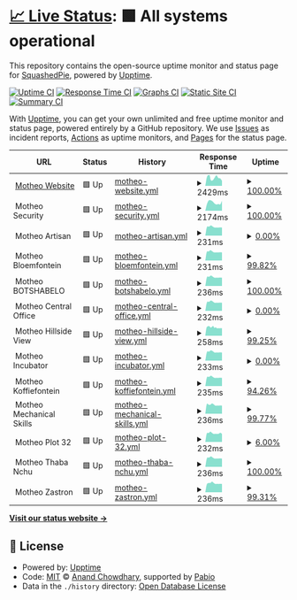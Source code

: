 # [📈 Live Status](https://demo.upptime.js.org): <!--live status--> **🟩 All systems operational**

This repository contains the open-source uptime monitor and status page for [SquashedPie](https://demo.upptime.js.org), powered by [Upptime](https://github.com/upptime/upptime).

[![Uptime CI](https://github.com/s3ase/squashed/workflows/Uptime%20CI/badge.svg)](https://github.com/s3ase/squashed/actions?query=workflow%3A%22Uptime+CI%22)
[![Response Time CI](https://github.com/s3ase/squashed/workflows/Response%20Time%20CI/badge.svg)](https://github.com/s3ase/squashed/actions?query=workflow%3A%22Response+Time+CI%22)
[![Graphs CI](https://github.com/s3ase/squashed/workflows/Graphs%20CI/badge.svg)](https://github.com/s3ase/squashed/actions?query=workflow%3A%22Graphs+CI%22)
[![Static Site CI](https://github.com/s3ase/squashed/workflows/Static%20Site%20CI/badge.svg)](https://github.com/s3ase/squashed/actions?query=workflow%3A%22Static+Site+CI%22)
[![Summary CI](https://github.com/s3ase/squashed/workflows/Summary%20CI/badge.svg)](https://github.com/s3ase/squashed/actions?query=workflow%3A%22Summary+CI%22)

With [Upptime](https://upptime.js.org), you can get your own unlimited and free uptime monitor and status page, powered entirely by a GitHub repository. We use [Issues](https://github.com/s3ase/squashed/issues) as incident reports, [Actions](https://github.com/s3ase/squashed/actions) as uptime monitors, and [Pages](https://demo.upptime.js.org) for the status page.

<!--start: status pages-->
<!-- This summary is generated by Upptime (https://github.com/upptime/upptime) -->
<!-- Do not edit this manually, your changes will be overwritten -->
<!-- prettier-ignore -->
| URL | Status | History | Response Time | Uptime |
| --- | ------ | ------- | ------------- | ------ |
| <img alt="" src="https://icons.duckduckgo.com/ip3/www.motheotvet.edu.za.ico" height="13"> [Motheo Website](https://www.motheotvet.edu.za) | 🟩 Up | [motheo-website.yml](https://github.com/s3ase/squashed/commits/HEAD/history/motheo-website.yml) | <details><summary><img alt="Response time graph" src="./graphs/motheo-website/response-time-week.png" height="20"> 2429ms</summary><br><a href="https://s3ase.github.io/squashed/history/motheo-website"><img alt="Response time 2907" src="https://img.shields.io/endpoint?url=https%3A%2F%2Fraw.githubusercontent.com%2Fs3ase%2Fsquashed%2FHEAD%2Fapi%2Fmotheo-website%2Fresponse-time.json"></a><br><a href="https://s3ase.github.io/squashed/history/motheo-website"><img alt="24-hour response time 1543" src="https://img.shields.io/endpoint?url=https%3A%2F%2Fraw.githubusercontent.com%2Fs3ase%2Fsquashed%2FHEAD%2Fapi%2Fmotheo-website%2Fresponse-time-day.json"></a><br><a href="https://s3ase.github.io/squashed/history/motheo-website"><img alt="7-day response time 2429" src="https://img.shields.io/endpoint?url=https%3A%2F%2Fraw.githubusercontent.com%2Fs3ase%2Fsquashed%2FHEAD%2Fapi%2Fmotheo-website%2Fresponse-time-week.json"></a><br><a href="https://s3ase.github.io/squashed/history/motheo-website"><img alt="30-day response time 2917" src="https://img.shields.io/endpoint?url=https%3A%2F%2Fraw.githubusercontent.com%2Fs3ase%2Fsquashed%2FHEAD%2Fapi%2Fmotheo-website%2Fresponse-time-month.json"></a><br><a href="https://s3ase.github.io/squashed/history/motheo-website"><img alt="1-year response time 2907" src="https://img.shields.io/endpoint?url=https%3A%2F%2Fraw.githubusercontent.com%2Fs3ase%2Fsquashed%2FHEAD%2Fapi%2Fmotheo-website%2Fresponse-time-year.json"></a></details> | <details><summary><a href="https://s3ase.github.io/squashed/history/motheo-website">100.00%</a></summary><a href="https://s3ase.github.io/squashed/history/motheo-website"><img alt="All-time uptime 59.54%" src="https://img.shields.io/endpoint?url=https%3A%2F%2Fraw.githubusercontent.com%2Fs3ase%2Fsquashed%2FHEAD%2Fapi%2Fmotheo-website%2Fuptime.json"></a><br><a href="https://s3ase.github.io/squashed/history/motheo-website"><img alt="24-hour uptime 100.00%" src="https://img.shields.io/endpoint?url=https%3A%2F%2Fraw.githubusercontent.com%2Fs3ase%2Fsquashed%2FHEAD%2Fapi%2Fmotheo-website%2Fuptime-day.json"></a><br><a href="https://s3ase.github.io/squashed/history/motheo-website"><img alt="7-day uptime 100.00%" src="https://img.shields.io/endpoint?url=https%3A%2F%2Fraw.githubusercontent.com%2Fs3ase%2Fsquashed%2FHEAD%2Fapi%2Fmotheo-website%2Fuptime-week.json"></a><br><a href="https://s3ase.github.io/squashed/history/motheo-website"><img alt="30-day uptime 69.24%" src="https://img.shields.io/endpoint?url=https%3A%2F%2Fraw.githubusercontent.com%2Fs3ase%2Fsquashed%2FHEAD%2Fapi%2Fmotheo-website%2Fuptime-month.json"></a><br><a href="https://s3ase.github.io/squashed/history/motheo-website"><img alt="1-year uptime 59.54%" src="https://img.shields.io/endpoint?url=https%3A%2F%2Fraw.githubusercontent.com%2Fs3ase%2Fsquashed%2FHEAD%2Fapi%2Fmotheo-website%2Fuptime-year.json"></a></details>
| <img alt="" src="https://icons.duckduckgo.com/ip3/null.ico" height="13"> Motheo Security | 🟩 Up | [motheo-security.yml](https://github.com/s3ase/squashed/commits/HEAD/history/motheo-security.yml) | <details><summary><img alt="Response time graph" src="./graphs/motheo-security/response-time-week.png" height="20"> 2174ms</summary><br><a href="https://s3ase.github.io/squashed/history/motheo-security"><img alt="Response time 2290" src="https://img.shields.io/endpoint?url=https%3A%2F%2Fraw.githubusercontent.com%2Fs3ase%2Fsquashed%2FHEAD%2Fapi%2Fmotheo-security%2Fresponse-time.json"></a><br><a href="https://s3ase.github.io/squashed/history/motheo-security"><img alt="24-hour response time 2597" src="https://img.shields.io/endpoint?url=https%3A%2F%2Fraw.githubusercontent.com%2Fs3ase%2Fsquashed%2FHEAD%2Fapi%2Fmotheo-security%2Fresponse-time-day.json"></a><br><a href="https://s3ase.github.io/squashed/history/motheo-security"><img alt="7-day response time 2174" src="https://img.shields.io/endpoint?url=https%3A%2F%2Fraw.githubusercontent.com%2Fs3ase%2Fsquashed%2FHEAD%2Fapi%2Fmotheo-security%2Fresponse-time-week.json"></a><br><a href="https://s3ase.github.io/squashed/history/motheo-security"><img alt="30-day response time 2290" src="https://img.shields.io/endpoint?url=https%3A%2F%2Fraw.githubusercontent.com%2Fs3ase%2Fsquashed%2FHEAD%2Fapi%2Fmotheo-security%2Fresponse-time-month.json"></a><br><a href="https://s3ase.github.io/squashed/history/motheo-security"><img alt="1-year response time 2290" src="https://img.shields.io/endpoint?url=https%3A%2F%2Fraw.githubusercontent.com%2Fs3ase%2Fsquashed%2FHEAD%2Fapi%2Fmotheo-security%2Fresponse-time-year.json"></a></details> | <details><summary><a href="https://s3ase.github.io/squashed/history/motheo-security">100.00%</a></summary><a href="https://s3ase.github.io/squashed/history/motheo-security"><img alt="All-time uptime 89.57%" src="https://img.shields.io/endpoint?url=https%3A%2F%2Fraw.githubusercontent.com%2Fs3ase%2Fsquashed%2FHEAD%2Fapi%2Fmotheo-security%2Fuptime.json"></a><br><a href="https://s3ase.github.io/squashed/history/motheo-security"><img alt="24-hour uptime 100.00%" src="https://img.shields.io/endpoint?url=https%3A%2F%2Fraw.githubusercontent.com%2Fs3ase%2Fsquashed%2FHEAD%2Fapi%2Fmotheo-security%2Fuptime-day.json"></a><br><a href="https://s3ase.github.io/squashed/history/motheo-security"><img alt="7-day uptime 100.00%" src="https://img.shields.io/endpoint?url=https%3A%2F%2Fraw.githubusercontent.com%2Fs3ase%2Fsquashed%2FHEAD%2Fapi%2Fmotheo-security%2Fuptime-week.json"></a><br><a href="https://s3ase.github.io/squashed/history/motheo-security"><img alt="30-day uptime 89.57%" src="https://img.shields.io/endpoint?url=https%3A%2F%2Fraw.githubusercontent.com%2Fs3ase%2Fsquashed%2FHEAD%2Fapi%2Fmotheo-security%2Fuptime-month.json"></a><br><a href="https://s3ase.github.io/squashed/history/motheo-security"><img alt="1-year uptime 89.57%" src="https://img.shields.io/endpoint?url=https%3A%2F%2Fraw.githubusercontent.com%2Fs3ase%2Fsquashed%2FHEAD%2Fapi%2Fmotheo-security%2Fuptime-year.json"></a></details>
| <img alt="" src="https://icons.duckduckgo.com/ip3/null.ico" height="13"> Motheo Artisan | 🟩 Up | [motheo-artisan.yml](https://github.com/s3ase/squashed/commits/HEAD/history/motheo-artisan.yml) | <details><summary><img alt="Response time graph" src="./graphs/motheo-artisan/response-time-week.png" height="20"> 231ms</summary><br><a href="https://s3ase.github.io/squashed/history/motheo-artisan"><img alt="Response time 240" src="https://img.shields.io/endpoint?url=https%3A%2F%2Fraw.githubusercontent.com%2Fs3ase%2Fsquashed%2FHEAD%2Fapi%2Fmotheo-artisan%2Fresponse-time.json"></a><br><a href="https://s3ase.github.io/squashed/history/motheo-artisan"><img alt="24-hour response time 216" src="https://img.shields.io/endpoint?url=https%3A%2F%2Fraw.githubusercontent.com%2Fs3ase%2Fsquashed%2FHEAD%2Fapi%2Fmotheo-artisan%2Fresponse-time-day.json"></a><br><a href="https://s3ase.github.io/squashed/history/motheo-artisan"><img alt="7-day response time 231" src="https://img.shields.io/endpoint?url=https%3A%2F%2Fraw.githubusercontent.com%2Fs3ase%2Fsquashed%2FHEAD%2Fapi%2Fmotheo-artisan%2Fresponse-time-week.json"></a><br><a href="https://s3ase.github.io/squashed/history/motheo-artisan"><img alt="30-day response time 240" src="https://img.shields.io/endpoint?url=https%3A%2F%2Fraw.githubusercontent.com%2Fs3ase%2Fsquashed%2FHEAD%2Fapi%2Fmotheo-artisan%2Fresponse-time-month.json"></a><br><a href="https://s3ase.github.io/squashed/history/motheo-artisan"><img alt="1-year response time 240" src="https://img.shields.io/endpoint?url=https%3A%2F%2Fraw.githubusercontent.com%2Fs3ase%2Fsquashed%2FHEAD%2Fapi%2Fmotheo-artisan%2Fresponse-time-year.json"></a></details> | <details><summary><a href="https://s3ase.github.io/squashed/history/motheo-artisan">0.00%</a></summary><a href="https://s3ase.github.io/squashed/history/motheo-artisan"><img alt="All-time uptime 0.00%" src="https://img.shields.io/endpoint?url=https%3A%2F%2Fraw.githubusercontent.com%2Fs3ase%2Fsquashed%2FHEAD%2Fapi%2Fmotheo-artisan%2Fuptime.json"></a><br><a href="https://s3ase.github.io/squashed/history/motheo-artisan"><img alt="24-hour uptime 0.00%" src="https://img.shields.io/endpoint?url=https%3A%2F%2Fraw.githubusercontent.com%2Fs3ase%2Fsquashed%2FHEAD%2Fapi%2Fmotheo-artisan%2Fuptime-day.json"></a><br><a href="https://s3ase.github.io/squashed/history/motheo-artisan"><img alt="7-day uptime 0.00%" src="https://img.shields.io/endpoint?url=https%3A%2F%2Fraw.githubusercontent.com%2Fs3ase%2Fsquashed%2FHEAD%2Fapi%2Fmotheo-artisan%2Fuptime-week.json"></a><br><a href="https://s3ase.github.io/squashed/history/motheo-artisan"><img alt="30-day uptime 1.38%" src="https://img.shields.io/endpoint?url=https%3A%2F%2Fraw.githubusercontent.com%2Fs3ase%2Fsquashed%2FHEAD%2Fapi%2Fmotheo-artisan%2Fuptime-month.json"></a><br><a href="https://s3ase.github.io/squashed/history/motheo-artisan"><img alt="1-year uptime 0.00%" src="https://img.shields.io/endpoint?url=https%3A%2F%2Fraw.githubusercontent.com%2Fs3ase%2Fsquashed%2FHEAD%2Fapi%2Fmotheo-artisan%2Fuptime-year.json"></a></details>
| <img alt="" src="https://icons.duckduckgo.com/ip3/null.ico" height="13"> Motheo Bloemfontein | 🟩 Up | [motheo-bloemfontein.yml](https://github.com/s3ase/squashed/commits/HEAD/history/motheo-bloemfontein.yml) | <details><summary><img alt="Response time graph" src="./graphs/motheo-bloemfontein/response-time-week.png" height="20"> 231ms</summary><br><a href="https://s3ase.github.io/squashed/history/motheo-bloemfontein"><img alt="Response time 243" src="https://img.shields.io/endpoint?url=https%3A%2F%2Fraw.githubusercontent.com%2Fs3ase%2Fsquashed%2FHEAD%2Fapi%2Fmotheo-bloemfontein%2Fresponse-time.json"></a><br><a href="https://s3ase.github.io/squashed/history/motheo-bloemfontein"><img alt="24-hour response time 217" src="https://img.shields.io/endpoint?url=https%3A%2F%2Fraw.githubusercontent.com%2Fs3ase%2Fsquashed%2FHEAD%2Fapi%2Fmotheo-bloemfontein%2Fresponse-time-day.json"></a><br><a href="https://s3ase.github.io/squashed/history/motheo-bloemfontein"><img alt="7-day response time 231" src="https://img.shields.io/endpoint?url=https%3A%2F%2Fraw.githubusercontent.com%2Fs3ase%2Fsquashed%2FHEAD%2Fapi%2Fmotheo-bloemfontein%2Fresponse-time-week.json"></a><br><a href="https://s3ase.github.io/squashed/history/motheo-bloemfontein"><img alt="30-day response time 243" src="https://img.shields.io/endpoint?url=https%3A%2F%2Fraw.githubusercontent.com%2Fs3ase%2Fsquashed%2FHEAD%2Fapi%2Fmotheo-bloemfontein%2Fresponse-time-month.json"></a><br><a href="https://s3ase.github.io/squashed/history/motheo-bloemfontein"><img alt="1-year response time 243" src="https://img.shields.io/endpoint?url=https%3A%2F%2Fraw.githubusercontent.com%2Fs3ase%2Fsquashed%2FHEAD%2Fapi%2Fmotheo-bloemfontein%2Fresponse-time-year.json"></a></details> | <details><summary><a href="https://s3ase.github.io/squashed/history/motheo-bloemfontein">99.82%</a></summary><a href="https://s3ase.github.io/squashed/history/motheo-bloemfontein"><img alt="All-time uptime 59.05%" src="https://img.shields.io/endpoint?url=https%3A%2F%2Fraw.githubusercontent.com%2Fs3ase%2Fsquashed%2FHEAD%2Fapi%2Fmotheo-bloemfontein%2Fuptime.json"></a><br><a href="https://s3ase.github.io/squashed/history/motheo-bloemfontein"><img alt="24-hour uptime 100.00%" src="https://img.shields.io/endpoint?url=https%3A%2F%2Fraw.githubusercontent.com%2Fs3ase%2Fsquashed%2FHEAD%2Fapi%2Fmotheo-bloemfontein%2Fuptime-day.json"></a><br><a href="https://s3ase.github.io/squashed/history/motheo-bloemfontein"><img alt="7-day uptime 99.82%" src="https://img.shields.io/endpoint?url=https%3A%2F%2Fraw.githubusercontent.com%2Fs3ase%2Fsquashed%2FHEAD%2Fapi%2Fmotheo-bloemfontein%2Fuptime-week.json"></a><br><a href="https://s3ase.github.io/squashed/history/motheo-bloemfontein"><img alt="30-day uptime 63.04%" src="https://img.shields.io/endpoint?url=https%3A%2F%2Fraw.githubusercontent.com%2Fs3ase%2Fsquashed%2FHEAD%2Fapi%2Fmotheo-bloemfontein%2Fuptime-month.json"></a><br><a href="https://s3ase.github.io/squashed/history/motheo-bloemfontein"><img alt="1-year uptime 59.05%" src="https://img.shields.io/endpoint?url=https%3A%2F%2Fraw.githubusercontent.com%2Fs3ase%2Fsquashed%2FHEAD%2Fapi%2Fmotheo-bloemfontein%2Fuptime-year.json"></a></details>
| <img alt="" src="https://icons.duckduckgo.com/ip3/null.ico" height="13"> Motheo BOTSHABELO | 🟩 Up | [motheo-botshabelo.yml](https://github.com/s3ase/squashed/commits/HEAD/history/motheo-botshabelo.yml) | <details><summary><img alt="Response time graph" src="./graphs/motheo-botshabelo/response-time-week.png" height="20"> 236ms</summary><br><a href="https://s3ase.github.io/squashed/history/motheo-botshabelo"><img alt="Response time 245" src="https://img.shields.io/endpoint?url=https%3A%2F%2Fraw.githubusercontent.com%2Fs3ase%2Fsquashed%2FHEAD%2Fapi%2Fmotheo-botshabelo%2Fresponse-time.json"></a><br><a href="https://s3ase.github.io/squashed/history/motheo-botshabelo"><img alt="24-hour response time 221" src="https://img.shields.io/endpoint?url=https%3A%2F%2Fraw.githubusercontent.com%2Fs3ase%2Fsquashed%2FHEAD%2Fapi%2Fmotheo-botshabelo%2Fresponse-time-day.json"></a><br><a href="https://s3ase.github.io/squashed/history/motheo-botshabelo"><img alt="7-day response time 236" src="https://img.shields.io/endpoint?url=https%3A%2F%2Fraw.githubusercontent.com%2Fs3ase%2Fsquashed%2FHEAD%2Fapi%2Fmotheo-botshabelo%2Fresponse-time-week.json"></a><br><a href="https://s3ase.github.io/squashed/history/motheo-botshabelo"><img alt="30-day response time 245" src="https://img.shields.io/endpoint?url=https%3A%2F%2Fraw.githubusercontent.com%2Fs3ase%2Fsquashed%2FHEAD%2Fapi%2Fmotheo-botshabelo%2Fresponse-time-month.json"></a><br><a href="https://s3ase.github.io/squashed/history/motheo-botshabelo"><img alt="1-year response time 245" src="https://img.shields.io/endpoint?url=https%3A%2F%2Fraw.githubusercontent.com%2Fs3ase%2Fsquashed%2FHEAD%2Fapi%2Fmotheo-botshabelo%2Fresponse-time-year.json"></a></details> | <details><summary><a href="https://s3ase.github.io/squashed/history/motheo-botshabelo">100.00%</a></summary><a href="https://s3ase.github.io/squashed/history/motheo-botshabelo"><img alt="All-time uptime 50.75%" src="https://img.shields.io/endpoint?url=https%3A%2F%2Fraw.githubusercontent.com%2Fs3ase%2Fsquashed%2FHEAD%2Fapi%2Fmotheo-botshabelo%2Fuptime.json"></a><br><a href="https://s3ase.github.io/squashed/history/motheo-botshabelo"><img alt="24-hour uptime 100.00%" src="https://img.shields.io/endpoint?url=https%3A%2F%2Fraw.githubusercontent.com%2Fs3ase%2Fsquashed%2FHEAD%2Fapi%2Fmotheo-botshabelo%2Fuptime-day.json"></a><br><a href="https://s3ase.github.io/squashed/history/motheo-botshabelo"><img alt="7-day uptime 100.00%" src="https://img.shields.io/endpoint?url=https%3A%2F%2Fraw.githubusercontent.com%2Fs3ase%2Fsquashed%2FHEAD%2Fapi%2Fmotheo-botshabelo%2Fuptime-week.json"></a><br><a href="https://s3ase.github.io/squashed/history/motheo-botshabelo"><img alt="30-day uptime 54.38%" src="https://img.shields.io/endpoint?url=https%3A%2F%2Fraw.githubusercontent.com%2Fs3ase%2Fsquashed%2FHEAD%2Fapi%2Fmotheo-botshabelo%2Fuptime-month.json"></a><br><a href="https://s3ase.github.io/squashed/history/motheo-botshabelo"><img alt="1-year uptime 50.75%" src="https://img.shields.io/endpoint?url=https%3A%2F%2Fraw.githubusercontent.com%2Fs3ase%2Fsquashed%2FHEAD%2Fapi%2Fmotheo-botshabelo%2Fuptime-year.json"></a></details>
| <img alt="" src="https://icons.duckduckgo.com/ip3/null.ico" height="13"> Motheo Central Office | 🟩 Up | [motheo-central-office.yml](https://github.com/s3ase/squashed/commits/HEAD/history/motheo-central-office.yml) | <details><summary><img alt="Response time graph" src="./graphs/motheo-central-office/response-time-week.png" height="20"> 232ms</summary><br><a href="https://s3ase.github.io/squashed/history/motheo-central-office"><img alt="Response time 242" src="https://img.shields.io/endpoint?url=https%3A%2F%2Fraw.githubusercontent.com%2Fs3ase%2Fsquashed%2FHEAD%2Fapi%2Fmotheo-central-office%2Fresponse-time.json"></a><br><a href="https://s3ase.github.io/squashed/history/motheo-central-office"><img alt="24-hour response time 217" src="https://img.shields.io/endpoint?url=https%3A%2F%2Fraw.githubusercontent.com%2Fs3ase%2Fsquashed%2FHEAD%2Fapi%2Fmotheo-central-office%2Fresponse-time-day.json"></a><br><a href="https://s3ase.github.io/squashed/history/motheo-central-office"><img alt="7-day response time 232" src="https://img.shields.io/endpoint?url=https%3A%2F%2Fraw.githubusercontent.com%2Fs3ase%2Fsquashed%2FHEAD%2Fapi%2Fmotheo-central-office%2Fresponse-time-week.json"></a><br><a href="https://s3ase.github.io/squashed/history/motheo-central-office"><img alt="30-day response time 242" src="https://img.shields.io/endpoint?url=https%3A%2F%2Fraw.githubusercontent.com%2Fs3ase%2Fsquashed%2FHEAD%2Fapi%2Fmotheo-central-office%2Fresponse-time-month.json"></a><br><a href="https://s3ase.github.io/squashed/history/motheo-central-office"><img alt="1-year response time 242" src="https://img.shields.io/endpoint?url=https%3A%2F%2Fraw.githubusercontent.com%2Fs3ase%2Fsquashed%2FHEAD%2Fapi%2Fmotheo-central-office%2Fresponse-time-year.json"></a></details> | <details><summary><a href="https://s3ase.github.io/squashed/history/motheo-central-office">0.00%</a></summary><a href="https://s3ase.github.io/squashed/history/motheo-central-office"><img alt="All-time uptime 0.00%" src="https://img.shields.io/endpoint?url=https%3A%2F%2Fraw.githubusercontent.com%2Fs3ase%2Fsquashed%2FHEAD%2Fapi%2Fmotheo-central-office%2Fuptime.json"></a><br><a href="https://s3ase.github.io/squashed/history/motheo-central-office"><img alt="24-hour uptime 0.00%" src="https://img.shields.io/endpoint?url=https%3A%2F%2Fraw.githubusercontent.com%2Fs3ase%2Fsquashed%2FHEAD%2Fapi%2Fmotheo-central-office%2Fuptime-day.json"></a><br><a href="https://s3ase.github.io/squashed/history/motheo-central-office"><img alt="7-day uptime 0.00%" src="https://img.shields.io/endpoint?url=https%3A%2F%2Fraw.githubusercontent.com%2Fs3ase%2Fsquashed%2FHEAD%2Fapi%2Fmotheo-central-office%2Fuptime-week.json"></a><br><a href="https://s3ase.github.io/squashed/history/motheo-central-office"><img alt="30-day uptime 1.38%" src="https://img.shields.io/endpoint?url=https%3A%2F%2Fraw.githubusercontent.com%2Fs3ase%2Fsquashed%2FHEAD%2Fapi%2Fmotheo-central-office%2Fuptime-month.json"></a><br><a href="https://s3ase.github.io/squashed/history/motheo-central-office"><img alt="1-year uptime 0.00%" src="https://img.shields.io/endpoint?url=https%3A%2F%2Fraw.githubusercontent.com%2Fs3ase%2Fsquashed%2FHEAD%2Fapi%2Fmotheo-central-office%2Fuptime-year.json"></a></details>
| <img alt="" src="https://icons.duckduckgo.com/ip3/null.ico" height="13"> Motheo Hillside View | 🟩 Up | [motheo-hillside-view.yml](https://github.com/s3ase/squashed/commits/HEAD/history/motheo-hillside-view.yml) | <details><summary><img alt="Response time graph" src="./graphs/motheo-hillside-view/response-time-week.png" height="20"> 258ms</summary><br><a href="https://s3ase.github.io/squashed/history/motheo-hillside-view"><img alt="Response time 263" src="https://img.shields.io/endpoint?url=https%3A%2F%2Fraw.githubusercontent.com%2Fs3ase%2Fsquashed%2FHEAD%2Fapi%2Fmotheo-hillside-view%2Fresponse-time.json"></a><br><a href="https://s3ase.github.io/squashed/history/motheo-hillside-view"><img alt="24-hour response time 232" src="https://img.shields.io/endpoint?url=https%3A%2F%2Fraw.githubusercontent.com%2Fs3ase%2Fsquashed%2FHEAD%2Fapi%2Fmotheo-hillside-view%2Fresponse-time-day.json"></a><br><a href="https://s3ase.github.io/squashed/history/motheo-hillside-view"><img alt="7-day response time 258" src="https://img.shields.io/endpoint?url=https%3A%2F%2Fraw.githubusercontent.com%2Fs3ase%2Fsquashed%2FHEAD%2Fapi%2Fmotheo-hillside-view%2Fresponse-time-week.json"></a><br><a href="https://s3ase.github.io/squashed/history/motheo-hillside-view"><img alt="30-day response time 263" src="https://img.shields.io/endpoint?url=https%3A%2F%2Fraw.githubusercontent.com%2Fs3ase%2Fsquashed%2FHEAD%2Fapi%2Fmotheo-hillside-view%2Fresponse-time-month.json"></a><br><a href="https://s3ase.github.io/squashed/history/motheo-hillside-view"><img alt="1-year response time 263" src="https://img.shields.io/endpoint?url=https%3A%2F%2Fraw.githubusercontent.com%2Fs3ase%2Fsquashed%2FHEAD%2Fapi%2Fmotheo-hillside-view%2Fresponse-time-year.json"></a></details> | <details><summary><a href="https://s3ase.github.io/squashed/history/motheo-hillside-view">99.25%</a></summary><a href="https://s3ase.github.io/squashed/history/motheo-hillside-view"><img alt="All-time uptime 73.55%" src="https://img.shields.io/endpoint?url=https%3A%2F%2Fraw.githubusercontent.com%2Fs3ase%2Fsquashed%2FHEAD%2Fapi%2Fmotheo-hillside-view%2Fuptime.json"></a><br><a href="https://s3ase.github.io/squashed/history/motheo-hillside-view"><img alt="24-hour uptime 100.00%" src="https://img.shields.io/endpoint?url=https%3A%2F%2Fraw.githubusercontent.com%2Fs3ase%2Fsquashed%2FHEAD%2Fapi%2Fmotheo-hillside-view%2Fuptime-day.json"></a><br><a href="https://s3ase.github.io/squashed/history/motheo-hillside-view"><img alt="7-day uptime 99.25%" src="https://img.shields.io/endpoint?url=https%3A%2F%2Fraw.githubusercontent.com%2Fs3ase%2Fsquashed%2FHEAD%2Fapi%2Fmotheo-hillside-view%2Fuptime-week.json"></a><br><a href="https://s3ase.github.io/squashed/history/motheo-hillside-view"><img alt="30-day uptime 78.19%" src="https://img.shields.io/endpoint?url=https%3A%2F%2Fraw.githubusercontent.com%2Fs3ase%2Fsquashed%2FHEAD%2Fapi%2Fmotheo-hillside-view%2Fuptime-month.json"></a><br><a href="https://s3ase.github.io/squashed/history/motheo-hillside-view"><img alt="1-year uptime 73.55%" src="https://img.shields.io/endpoint?url=https%3A%2F%2Fraw.githubusercontent.com%2Fs3ase%2Fsquashed%2FHEAD%2Fapi%2Fmotheo-hillside-view%2Fuptime-year.json"></a></details>
| <img alt="" src="https://icons.duckduckgo.com/ip3/null.ico" height="13"> Motheo Incubator | 🟩 Up | [motheo-incubator.yml](https://github.com/s3ase/squashed/commits/HEAD/history/motheo-incubator.yml) | <details><summary><img alt="Response time graph" src="./graphs/motheo-incubator/response-time-week.png" height="20"> 233ms</summary><br><a href="https://s3ase.github.io/squashed/history/motheo-incubator"><img alt="Response time 242" src="https://img.shields.io/endpoint?url=https%3A%2F%2Fraw.githubusercontent.com%2Fs3ase%2Fsquashed%2FHEAD%2Fapi%2Fmotheo-incubator%2Fresponse-time.json"></a><br><a href="https://s3ase.github.io/squashed/history/motheo-incubator"><img alt="24-hour response time 216" src="https://img.shields.io/endpoint?url=https%3A%2F%2Fraw.githubusercontent.com%2Fs3ase%2Fsquashed%2FHEAD%2Fapi%2Fmotheo-incubator%2Fresponse-time-day.json"></a><br><a href="https://s3ase.github.io/squashed/history/motheo-incubator"><img alt="7-day response time 233" src="https://img.shields.io/endpoint?url=https%3A%2F%2Fraw.githubusercontent.com%2Fs3ase%2Fsquashed%2FHEAD%2Fapi%2Fmotheo-incubator%2Fresponse-time-week.json"></a><br><a href="https://s3ase.github.io/squashed/history/motheo-incubator"><img alt="30-day response time 242" src="https://img.shields.io/endpoint?url=https%3A%2F%2Fraw.githubusercontent.com%2Fs3ase%2Fsquashed%2FHEAD%2Fapi%2Fmotheo-incubator%2Fresponse-time-month.json"></a><br><a href="https://s3ase.github.io/squashed/history/motheo-incubator"><img alt="1-year response time 242" src="https://img.shields.io/endpoint?url=https%3A%2F%2Fraw.githubusercontent.com%2Fs3ase%2Fsquashed%2FHEAD%2Fapi%2Fmotheo-incubator%2Fresponse-time-year.json"></a></details> | <details><summary><a href="https://s3ase.github.io/squashed/history/motheo-incubator">0.00%</a></summary><a href="https://s3ase.github.io/squashed/history/motheo-incubator"><img alt="All-time uptime 0.00%" src="https://img.shields.io/endpoint?url=https%3A%2F%2Fraw.githubusercontent.com%2Fs3ase%2Fsquashed%2FHEAD%2Fapi%2Fmotheo-incubator%2Fuptime.json"></a><br><a href="https://s3ase.github.io/squashed/history/motheo-incubator"><img alt="24-hour uptime 0.00%" src="https://img.shields.io/endpoint?url=https%3A%2F%2Fraw.githubusercontent.com%2Fs3ase%2Fsquashed%2FHEAD%2Fapi%2Fmotheo-incubator%2Fuptime-day.json"></a><br><a href="https://s3ase.github.io/squashed/history/motheo-incubator"><img alt="7-day uptime 0.00%" src="https://img.shields.io/endpoint?url=https%3A%2F%2Fraw.githubusercontent.com%2Fs3ase%2Fsquashed%2FHEAD%2Fapi%2Fmotheo-incubator%2Fuptime-week.json"></a><br><a href="https://s3ase.github.io/squashed/history/motheo-incubator"><img alt="30-day uptime 1.38%" src="https://img.shields.io/endpoint?url=https%3A%2F%2Fraw.githubusercontent.com%2Fs3ase%2Fsquashed%2FHEAD%2Fapi%2Fmotheo-incubator%2Fuptime-month.json"></a><br><a href="https://s3ase.github.io/squashed/history/motheo-incubator"><img alt="1-year uptime 0.00%" src="https://img.shields.io/endpoint?url=https%3A%2F%2Fraw.githubusercontent.com%2Fs3ase%2Fsquashed%2FHEAD%2Fapi%2Fmotheo-incubator%2Fuptime-year.json"></a></details>
| <img alt="" src="https://icons.duckduckgo.com/ip3/null.ico" height="13"> Motheo Koffiefontein | 🟩 Up | [motheo-koffiefontein.yml](https://github.com/s3ase/squashed/commits/HEAD/history/motheo-koffiefontein.yml) | <details><summary><img alt="Response time graph" src="./graphs/motheo-koffiefontein/response-time-week.png" height="20"> 235ms</summary><br><a href="https://s3ase.github.io/squashed/history/motheo-koffiefontein"><img alt="Response time 245" src="https://img.shields.io/endpoint?url=https%3A%2F%2Fraw.githubusercontent.com%2Fs3ase%2Fsquashed%2FHEAD%2Fapi%2Fmotheo-koffiefontein%2Fresponse-time.json"></a><br><a href="https://s3ase.github.io/squashed/history/motheo-koffiefontein"><img alt="24-hour response time 219" src="https://img.shields.io/endpoint?url=https%3A%2F%2Fraw.githubusercontent.com%2Fs3ase%2Fsquashed%2FHEAD%2Fapi%2Fmotheo-koffiefontein%2Fresponse-time-day.json"></a><br><a href="https://s3ase.github.io/squashed/history/motheo-koffiefontein"><img alt="7-day response time 235" src="https://img.shields.io/endpoint?url=https%3A%2F%2Fraw.githubusercontent.com%2Fs3ase%2Fsquashed%2FHEAD%2Fapi%2Fmotheo-koffiefontein%2Fresponse-time-week.json"></a><br><a href="https://s3ase.github.io/squashed/history/motheo-koffiefontein"><img alt="30-day response time 245" src="https://img.shields.io/endpoint?url=https%3A%2F%2Fraw.githubusercontent.com%2Fs3ase%2Fsquashed%2FHEAD%2Fapi%2Fmotheo-koffiefontein%2Fresponse-time-month.json"></a><br><a href="https://s3ase.github.io/squashed/history/motheo-koffiefontein"><img alt="1-year response time 245" src="https://img.shields.io/endpoint?url=https%3A%2F%2Fraw.githubusercontent.com%2Fs3ase%2Fsquashed%2FHEAD%2Fapi%2Fmotheo-koffiefontein%2Fresponse-time-year.json"></a></details> | <details><summary><a href="https://s3ase.github.io/squashed/history/motheo-koffiefontein">94.26%</a></summary><a href="https://s3ase.github.io/squashed/history/motheo-koffiefontein"><img alt="All-time uptime 78.62%" src="https://img.shields.io/endpoint?url=https%3A%2F%2Fraw.githubusercontent.com%2Fs3ase%2Fsquashed%2FHEAD%2Fapi%2Fmotheo-koffiefontein%2Fuptime.json"></a><br><a href="https://s3ase.github.io/squashed/history/motheo-koffiefontein"><img alt="24-hour uptime 100.00%" src="https://img.shields.io/endpoint?url=https%3A%2F%2Fraw.githubusercontent.com%2Fs3ase%2Fsquashed%2FHEAD%2Fapi%2Fmotheo-koffiefontein%2Fuptime-day.json"></a><br><a href="https://s3ase.github.io/squashed/history/motheo-koffiefontein"><img alt="7-day uptime 94.26%" src="https://img.shields.io/endpoint?url=https%3A%2F%2Fraw.githubusercontent.com%2Fs3ase%2Fsquashed%2FHEAD%2Fapi%2Fmotheo-koffiefontein%2Fuptime-week.json"></a><br><a href="https://s3ase.github.io/squashed/history/motheo-koffiefontein"><img alt="30-day uptime 83.48%" src="https://img.shields.io/endpoint?url=https%3A%2F%2Fraw.githubusercontent.com%2Fs3ase%2Fsquashed%2FHEAD%2Fapi%2Fmotheo-koffiefontein%2Fuptime-month.json"></a><br><a href="https://s3ase.github.io/squashed/history/motheo-koffiefontein"><img alt="1-year uptime 78.62%" src="https://img.shields.io/endpoint?url=https%3A%2F%2Fraw.githubusercontent.com%2Fs3ase%2Fsquashed%2FHEAD%2Fapi%2Fmotheo-koffiefontein%2Fuptime-year.json"></a></details>
| <img alt="" src="https://icons.duckduckgo.com/ip3/null.ico" height="13"> Motheo Mechanical Skills | 🟩 Up | [motheo-mechanical-skills.yml](https://github.com/s3ase/squashed/commits/HEAD/history/motheo-mechanical-skills.yml) | <details><summary><img alt="Response time graph" src="./graphs/motheo-mechanical-skills/response-time-week.png" height="20"> 236ms</summary><br><a href="https://s3ase.github.io/squashed/history/motheo-mechanical-skills"><img alt="Response time 253" src="https://img.shields.io/endpoint?url=https%3A%2F%2Fraw.githubusercontent.com%2Fs3ase%2Fsquashed%2FHEAD%2Fapi%2Fmotheo-mechanical-skills%2Fresponse-time.json"></a><br><a href="https://s3ase.github.io/squashed/history/motheo-mechanical-skills"><img alt="24-hour response time 217" src="https://img.shields.io/endpoint?url=https%3A%2F%2Fraw.githubusercontent.com%2Fs3ase%2Fsquashed%2FHEAD%2Fapi%2Fmotheo-mechanical-skills%2Fresponse-time-day.json"></a><br><a href="https://s3ase.github.io/squashed/history/motheo-mechanical-skills"><img alt="7-day response time 236" src="https://img.shields.io/endpoint?url=https%3A%2F%2Fraw.githubusercontent.com%2Fs3ase%2Fsquashed%2FHEAD%2Fapi%2Fmotheo-mechanical-skills%2Fresponse-time-week.json"></a><br><a href="https://s3ase.github.io/squashed/history/motheo-mechanical-skills"><img alt="30-day response time 253" src="https://img.shields.io/endpoint?url=https%3A%2F%2Fraw.githubusercontent.com%2Fs3ase%2Fsquashed%2FHEAD%2Fapi%2Fmotheo-mechanical-skills%2Fresponse-time-month.json"></a><br><a href="https://s3ase.github.io/squashed/history/motheo-mechanical-skills"><img alt="1-year response time 253" src="https://img.shields.io/endpoint?url=https%3A%2F%2Fraw.githubusercontent.com%2Fs3ase%2Fsquashed%2FHEAD%2Fapi%2Fmotheo-mechanical-skills%2Fresponse-time-year.json"></a></details> | <details><summary><a href="https://s3ase.github.io/squashed/history/motheo-mechanical-skills">99.77%</a></summary><a href="https://s3ase.github.io/squashed/history/motheo-mechanical-skills"><img alt="All-time uptime 69.85%" src="https://img.shields.io/endpoint?url=https%3A%2F%2Fraw.githubusercontent.com%2Fs3ase%2Fsquashed%2FHEAD%2Fapi%2Fmotheo-mechanical-skills%2Fuptime.json"></a><br><a href="https://s3ase.github.io/squashed/history/motheo-mechanical-skills"><img alt="24-hour uptime 100.00%" src="https://img.shields.io/endpoint?url=https%3A%2F%2Fraw.githubusercontent.com%2Fs3ase%2Fsquashed%2FHEAD%2Fapi%2Fmotheo-mechanical-skills%2Fuptime-day.json"></a><br><a href="https://s3ase.github.io/squashed/history/motheo-mechanical-skills"><img alt="7-day uptime 99.77%" src="https://img.shields.io/endpoint?url=https%3A%2F%2Fraw.githubusercontent.com%2Fs3ase%2Fsquashed%2FHEAD%2Fapi%2Fmotheo-mechanical-skills%2Fuptime-week.json"></a><br><a href="https://s3ase.github.io/squashed/history/motheo-mechanical-skills"><img alt="30-day uptime 69.85%" src="https://img.shields.io/endpoint?url=https%3A%2F%2Fraw.githubusercontent.com%2Fs3ase%2Fsquashed%2FHEAD%2Fapi%2Fmotheo-mechanical-skills%2Fuptime-month.json"></a><br><a href="https://s3ase.github.io/squashed/history/motheo-mechanical-skills"><img alt="1-year uptime 69.85%" src="https://img.shields.io/endpoint?url=https%3A%2F%2Fraw.githubusercontent.com%2Fs3ase%2Fsquashed%2FHEAD%2Fapi%2Fmotheo-mechanical-skills%2Fuptime-year.json"></a></details>
| <img alt="" src="https://icons.duckduckgo.com/ip3/null.ico" height="13"> Motheo Plot 32 | 🟩 Up | [motheo-plot-32.yml](https://github.com/s3ase/squashed/commits/HEAD/history/motheo-plot-32.yml) | <details><summary><img alt="Response time graph" src="./graphs/motheo-plot-32/response-time-week.png" height="20"> 232ms</summary><br><a href="https://s3ase.github.io/squashed/history/motheo-plot-32"><img alt="Response time 240" src="https://img.shields.io/endpoint?url=https%3A%2F%2Fraw.githubusercontent.com%2Fs3ase%2Fsquashed%2FHEAD%2Fapi%2Fmotheo-plot-32%2Fresponse-time.json"></a><br><a href="https://s3ase.github.io/squashed/history/motheo-plot-32"><img alt="24-hour response time 230" src="https://img.shields.io/endpoint?url=https%3A%2F%2Fraw.githubusercontent.com%2Fs3ase%2Fsquashed%2FHEAD%2Fapi%2Fmotheo-plot-32%2Fresponse-time-day.json"></a><br><a href="https://s3ase.github.io/squashed/history/motheo-plot-32"><img alt="7-day response time 232" src="https://img.shields.io/endpoint?url=https%3A%2F%2Fraw.githubusercontent.com%2Fs3ase%2Fsquashed%2FHEAD%2Fapi%2Fmotheo-plot-32%2Fresponse-time-week.json"></a><br><a href="https://s3ase.github.io/squashed/history/motheo-plot-32"><img alt="30-day response time 240" src="https://img.shields.io/endpoint?url=https%3A%2F%2Fraw.githubusercontent.com%2Fs3ase%2Fsquashed%2FHEAD%2Fapi%2Fmotheo-plot-32%2Fresponse-time-month.json"></a><br><a href="https://s3ase.github.io/squashed/history/motheo-plot-32"><img alt="1-year response time 240" src="https://img.shields.io/endpoint?url=https%3A%2F%2Fraw.githubusercontent.com%2Fs3ase%2Fsquashed%2FHEAD%2Fapi%2Fmotheo-plot-32%2Fresponse-time-year.json"></a></details> | <details><summary><a href="https://s3ase.github.io/squashed/history/motheo-plot-32">6.00%</a></summary><a href="https://s3ase.github.io/squashed/history/motheo-plot-32"><img alt="All-time uptime 1.32%" src="https://img.shields.io/endpoint?url=https%3A%2F%2Fraw.githubusercontent.com%2Fs3ase%2Fsquashed%2FHEAD%2Fapi%2Fmotheo-plot-32%2Fuptime.json"></a><br><a href="https://s3ase.github.io/squashed/history/motheo-plot-32"><img alt="24-hour uptime 41.98%" src="https://img.shields.io/endpoint?url=https%3A%2F%2Fraw.githubusercontent.com%2Fs3ase%2Fsquashed%2FHEAD%2Fapi%2Fmotheo-plot-32%2Fuptime-day.json"></a><br><a href="https://s3ase.github.io/squashed/history/motheo-plot-32"><img alt="7-day uptime 6.00%" src="https://img.shields.io/endpoint?url=https%3A%2F%2Fraw.githubusercontent.com%2Fs3ase%2Fsquashed%2FHEAD%2Fapi%2Fmotheo-plot-32%2Fuptime-week.json"></a><br><a href="https://s3ase.github.io/squashed/history/motheo-plot-32"><img alt="30-day uptime 2.76%" src="https://img.shields.io/endpoint?url=https%3A%2F%2Fraw.githubusercontent.com%2Fs3ase%2Fsquashed%2FHEAD%2Fapi%2Fmotheo-plot-32%2Fuptime-month.json"></a><br><a href="https://s3ase.github.io/squashed/history/motheo-plot-32"><img alt="1-year uptime 1.32%" src="https://img.shields.io/endpoint?url=https%3A%2F%2Fraw.githubusercontent.com%2Fs3ase%2Fsquashed%2FHEAD%2Fapi%2Fmotheo-plot-32%2Fuptime-year.json"></a></details>
| <img alt="" src="https://icons.duckduckgo.com/ip3/null.ico" height="13"> Motheo Thaba Nchu | 🟩 Up | [motheo-thaba-nchu.yml](https://github.com/s3ase/squashed/commits/HEAD/history/motheo-thaba-nchu.yml) | <details><summary><img alt="Response time graph" src="./graphs/motheo-thaba-nchu/response-time-week.png" height="20"> 236ms</summary><br><a href="https://s3ase.github.io/squashed/history/motheo-thaba-nchu"><img alt="Response time 252" src="https://img.shields.io/endpoint?url=https%3A%2F%2Fraw.githubusercontent.com%2Fs3ase%2Fsquashed%2FHEAD%2Fapi%2Fmotheo-thaba-nchu%2Fresponse-time.json"></a><br><a href="https://s3ase.github.io/squashed/history/motheo-thaba-nchu"><img alt="24-hour response time 221" src="https://img.shields.io/endpoint?url=https%3A%2F%2Fraw.githubusercontent.com%2Fs3ase%2Fsquashed%2FHEAD%2Fapi%2Fmotheo-thaba-nchu%2Fresponse-time-day.json"></a><br><a href="https://s3ase.github.io/squashed/history/motheo-thaba-nchu"><img alt="7-day response time 236" src="https://img.shields.io/endpoint?url=https%3A%2F%2Fraw.githubusercontent.com%2Fs3ase%2Fsquashed%2FHEAD%2Fapi%2Fmotheo-thaba-nchu%2Fresponse-time-week.json"></a><br><a href="https://s3ase.github.io/squashed/history/motheo-thaba-nchu"><img alt="30-day response time 252" src="https://img.shields.io/endpoint?url=https%3A%2F%2Fraw.githubusercontent.com%2Fs3ase%2Fsquashed%2FHEAD%2Fapi%2Fmotheo-thaba-nchu%2Fresponse-time-month.json"></a><br><a href="https://s3ase.github.io/squashed/history/motheo-thaba-nchu"><img alt="1-year response time 252" src="https://img.shields.io/endpoint?url=https%3A%2F%2Fraw.githubusercontent.com%2Fs3ase%2Fsquashed%2FHEAD%2Fapi%2Fmotheo-thaba-nchu%2Fresponse-time-year.json"></a></details> | <details><summary><a href="https://s3ase.github.io/squashed/history/motheo-thaba-nchu">100.00%</a></summary><a href="https://s3ase.github.io/squashed/history/motheo-thaba-nchu"><img alt="All-time uptime 46.04%" src="https://img.shields.io/endpoint?url=https%3A%2F%2Fraw.githubusercontent.com%2Fs3ase%2Fsquashed%2FHEAD%2Fapi%2Fmotheo-thaba-nchu%2Fuptime.json"></a><br><a href="https://s3ase.github.io/squashed/history/motheo-thaba-nchu"><img alt="24-hour uptime 100.00%" src="https://img.shields.io/endpoint?url=https%3A%2F%2Fraw.githubusercontent.com%2Fs3ase%2Fsquashed%2FHEAD%2Fapi%2Fmotheo-thaba-nchu%2Fuptime-day.json"></a><br><a href="https://s3ase.github.io/squashed/history/motheo-thaba-nchu"><img alt="7-day uptime 100.00%" src="https://img.shields.io/endpoint?url=https%3A%2F%2Fraw.githubusercontent.com%2Fs3ase%2Fsquashed%2FHEAD%2Fapi%2Fmotheo-thaba-nchu%2Fuptime-week.json"></a><br><a href="https://s3ase.github.io/squashed/history/motheo-thaba-nchu"><img alt="30-day uptime 49.46%" src="https://img.shields.io/endpoint?url=https%3A%2F%2Fraw.githubusercontent.com%2Fs3ase%2Fsquashed%2FHEAD%2Fapi%2Fmotheo-thaba-nchu%2Fuptime-month.json"></a><br><a href="https://s3ase.github.io/squashed/history/motheo-thaba-nchu"><img alt="1-year uptime 46.04%" src="https://img.shields.io/endpoint?url=https%3A%2F%2Fraw.githubusercontent.com%2Fs3ase%2Fsquashed%2FHEAD%2Fapi%2Fmotheo-thaba-nchu%2Fuptime-year.json"></a></details>
| <img alt="" src="https://icons.duckduckgo.com/ip3/null.ico" height="13"> Motheo Zastron | 🟩 Up | [motheo-zastron.yml](https://github.com/s3ase/squashed/commits/HEAD/history/motheo-zastron.yml) | <details><summary><img alt="Response time graph" src="./graphs/motheo-zastron/response-time-week.png" height="20"> 236ms</summary><br><a href="https://s3ase.github.io/squashed/history/motheo-zastron"><img alt="Response time 255" src="https://img.shields.io/endpoint?url=https%3A%2F%2Fraw.githubusercontent.com%2Fs3ase%2Fsquashed%2FHEAD%2Fapi%2Fmotheo-zastron%2Fresponse-time.json"></a><br><a href="https://s3ase.github.io/squashed/history/motheo-zastron"><img alt="24-hour response time 225" src="https://img.shields.io/endpoint?url=https%3A%2F%2Fraw.githubusercontent.com%2Fs3ase%2Fsquashed%2FHEAD%2Fapi%2Fmotheo-zastron%2Fresponse-time-day.json"></a><br><a href="https://s3ase.github.io/squashed/history/motheo-zastron"><img alt="7-day response time 236" src="https://img.shields.io/endpoint?url=https%3A%2F%2Fraw.githubusercontent.com%2Fs3ase%2Fsquashed%2FHEAD%2Fapi%2Fmotheo-zastron%2Fresponse-time-week.json"></a><br><a href="https://s3ase.github.io/squashed/history/motheo-zastron"><img alt="30-day response time 255" src="https://img.shields.io/endpoint?url=https%3A%2F%2Fraw.githubusercontent.com%2Fs3ase%2Fsquashed%2FHEAD%2Fapi%2Fmotheo-zastron%2Fresponse-time-month.json"></a><br><a href="https://s3ase.github.io/squashed/history/motheo-zastron"><img alt="1-year response time 255" src="https://img.shields.io/endpoint?url=https%3A%2F%2Fraw.githubusercontent.com%2Fs3ase%2Fsquashed%2FHEAD%2Fapi%2Fmotheo-zastron%2Fresponse-time-year.json"></a></details> | <details><summary><a href="https://s3ase.github.io/squashed/history/motheo-zastron">99.31%</a></summary><a href="https://s3ase.github.io/squashed/history/motheo-zastron"><img alt="All-time uptime 81.29%" src="https://img.shields.io/endpoint?url=https%3A%2F%2Fraw.githubusercontent.com%2Fs3ase%2Fsquashed%2FHEAD%2Fapi%2Fmotheo-zastron%2Fuptime.json"></a><br><a href="https://s3ase.github.io/squashed/history/motheo-zastron"><img alt="24-hour uptime 96.26%" src="https://img.shields.io/endpoint?url=https%3A%2F%2Fraw.githubusercontent.com%2Fs3ase%2Fsquashed%2FHEAD%2Fapi%2Fmotheo-zastron%2Fuptime-day.json"></a><br><a href="https://s3ase.github.io/squashed/history/motheo-zastron"><img alt="7-day uptime 99.31%" src="https://img.shields.io/endpoint?url=https%3A%2F%2Fraw.githubusercontent.com%2Fs3ase%2Fsquashed%2FHEAD%2Fapi%2Fmotheo-zastron%2Fuptime-week.json"></a><br><a href="https://s3ase.github.io/squashed/history/motheo-zastron"><img alt="30-day uptime 86.26%" src="https://img.shields.io/endpoint?url=https%3A%2F%2Fraw.githubusercontent.com%2Fs3ase%2Fsquashed%2FHEAD%2Fapi%2Fmotheo-zastron%2Fuptime-month.json"></a><br><a href="https://s3ase.github.io/squashed/history/motheo-zastron"><img alt="1-year uptime 81.29%" src="https://img.shields.io/endpoint?url=https%3A%2F%2Fraw.githubusercontent.com%2Fs3ase%2Fsquashed%2FHEAD%2Fapi%2Fmotheo-zastron%2Fuptime-year.json"></a></details>

<!--end: status pages-->

[**Visit our status website →**](https://demo.upptime.js.org)

## 📄 License

- Powered by: [Upptime](https://github.com/upptime/upptime)
- Code: [MIT](./LICENSE) © [Anand Chowdhary](https://anandchowdhary.com), supported by [Pabio](https://pabio.com)
- Data in the `./history` directory: [Open Database License](https://opendatacommons.org/licenses/odbl/1-0/)
